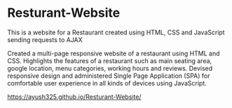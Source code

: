 # Resturant-Website
This is a website for a Restaurant created using HTML, CSS and JavaScript sending requests to AJAX

Created a multi-page responsive website of a restaurant using HTML and CSS.
Highlights the features of a restaurant such as main seating area, google location, menu categories, working hours and reviews.
Devised responsive design and administered Single Page Application (SPA) for comfortable user experience in all kinds of devices using JavaScript.

https://ayush325.github.io/Resturant-Website/
